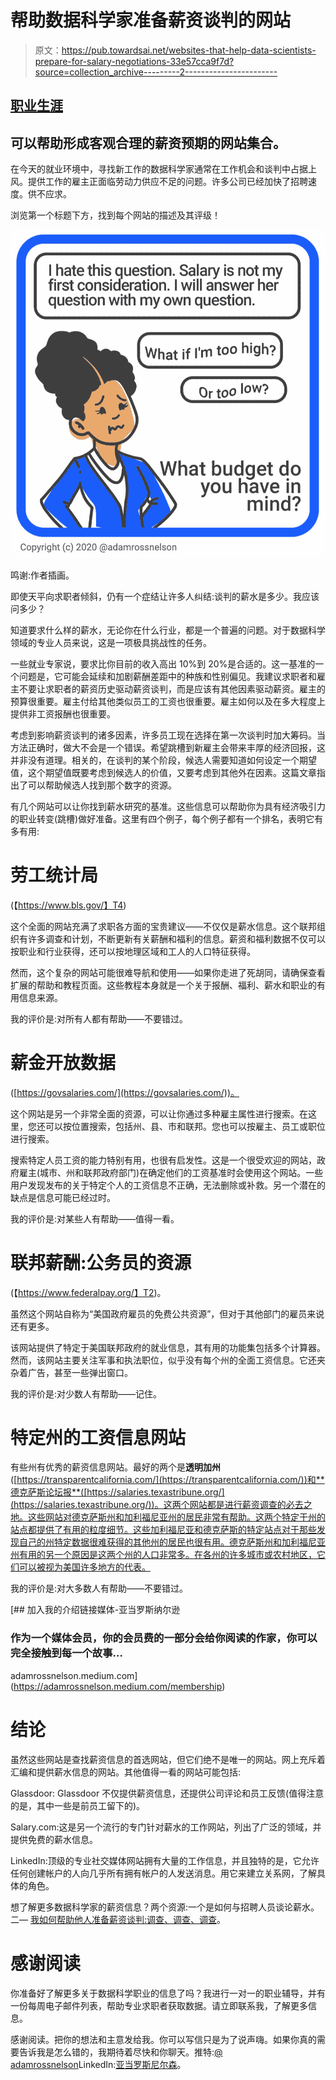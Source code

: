 # 帮助数据科学家准备薪资谈判的网站

> 原文：<https://pub.towardsai.net/websites-that-help-data-scientists-prepare-for-salary-negotiations-33e57cca9f7d?source=collection_archive---------2----------------------->

## [职业生涯](https://towardsai.net/p/category/careers)

## 可以帮助形成客观合理的薪资预期的网站集合。

在今天的就业环境中，寻找新工作的数据科学家通常在工作机会和谈判中占据上风。提供工作的雇主正面临劳动力供应不足的问题。许多公司已经加快了招聘速度。供不应求。

浏览第一个标题下方，找到每个网站的描述及其评级！

![](img/c97864c52aa5073a4d513b9e5403a870.png)

鸣谢:作者插画。

即使天平向求职者倾斜，仍有一个症结让许多人纠结:谈判的薪水是多少。我应该问多少？

知道要求什么样的薪水，无论你在什么行业，都是一个普遍的问题。对于数据科学领域的专业人员来说，这是一项极具挑战性的任务。

一些就业专家说，要求比你目前的收入高出 10%到 20%是合适的。这一基准的一个问题是，它可能会延续和加剧薪酬差距中的种族和性别偏见。我建议求职者和雇主不要让求职者的薪资历史驱动薪资谈判，而是应该有其他因素驱动薪资。雇主的预算很重要。雇主付给其他类似员工的工资也很重要。雇主如何以及在多大程度上提供非工资报酬也很重要。

考虑到影响薪资谈判的诸多因素，许多员工现在选择在第一次谈判时加大筹码。当方法正确时，做大不会是一个错误。希望跳槽到新雇主会带来丰厚的经济回报，这并非没有道理。相关的，在谈判的某个阶段，候选人需要知道如何设定一个期望值，这个期望值既要考虑到候选人的价值，又要考虑到其他外在因素。这篇文章指出了可以帮助候选人找到那个数字的资源。

有几个网站可以让你找到薪水研究的基准。这些信息可以帮助你为具有经济吸引力的职业转变(跳槽)做好准备。这里有四个例子，每个例子都有一个排名，表明它有多有用:

# 劳工统计局

(【https://www.bls.gov/】T4)

这个全面的网站充满了求职各方面的宝贵建议——不仅仅是薪水信息。这个联邦组织有许多调查和计划，不断更新有关薪酬和福利的信息。薪资和福利数据不仅可以按职业和行业获得，还可以按地理区域和工人的人口特征获得。

然而，这个复杂的网站可能很难导航和使用——如果你走进了死胡同，请确保查看扩展的帮助和教程页面。这些教程本身就是一个关于报酬、福利、薪水和职业的有用信息来源。

我的评价是:对所有人都有帮助——不要错过。

# 薪金开放数据

([https://govsalaries.com/](https://govsalaries.com/))。

这个网站是另一个非常全面的资源，可以让你通过多种雇主属性进行搜索。在这里，您还可以按位置搜索，包括州、县、市和联邦。您也可以按雇主、员工或职位进行搜索。

搜索特定人员工资的能力特别有用，也很有启发性。这是一个很受欢迎的网站，政府雇主(城市、州和联邦政府部门)在确定他们的工资基准时会使用这个网站。一些用户发现发布的关于特定个人的工资信息不正确，无法删除或补救。另一个潜在的缺点是信息可能已经过时。

我的评价是:对某些人有帮助——值得一看。

# 联邦薪酬:公务员的资源

(【https://www.federalpay.org/】T2)。

虽然这个网站自称为“美国政府雇员的免费公共资源”，但对于其他部门的雇员来说还有更多。

该网站提供了特定于美国联邦政府的就业信息，其有用的功能集包括多个计算器。然而，该网站主要关注军事和执法职位，似乎没有每个州的全面工资信息。它还夹杂着广告，甚至一些弹出窗口。

我的评价是:对少数人有帮助——记住。

# 特定州的工资信息网站

有些州有优秀的薪资信息网站。最好的两个是**透明加州**([https://transparentcalifornia.com/](https://transparentcalifornia.com/))和**德克萨斯论坛报**([https://salaries.texastribune.org/](https://salaries.texastribune.org/))。这两个网站都是进行薪资调查的必去之地。这些网站对德克萨斯州和加利福尼亚州的居民非常有帮助。这两个特定于州的站点都提供了有用的粒度细节。这些加利福尼亚和德克萨斯的特定站点对于那些发现自己的州特定数据很难获得的其他州的居民也很有用。德克萨斯州和加利福尼亚州有用的另一个原因是这两个州的人口非常多。在各州的许多城市或农村地区，它们可以被视为美国许多地方的代表。

我的评价是:对大多数人有帮助——不要错过。

[](https://adamrossnelson.medium.com/membership) [## 加入我的介绍链接媒体-亚当罗斯纳尔逊

### 作为一个媒体会员，你的会员费的一部分会给你阅读的作家，你可以完全接触到每一个故事…

adamrossnelson.medium.com](https://adamrossnelson.medium.com/membership) 

# 结论

虽然这些网站是查找薪资信息的首选网站，但它们绝不是唯一的网站。网上充斥着汇编和提供薪水信息的网站。其他值得一看的网站可能包括:

Glassdoor: Glassdoor 不仅提供薪资信息，还提供公司评论和员工反馈(值得注意的是，其中一些是前员工留下的)。

Salary.com:这是另一个流行的专门针对薪水的工作网站，列出了广泛的领域，并提供免费的薪水信息。

LinkedIn:顶级的专业社交媒体网站拥有大量的工作信息，并且独特的是，它允许任何创建帐户的人向几乎所有拥有帐户的人发送消息。用它来建立关系网，了解具体的角色。

想了解更多数据科学家的薪资信息？两个资源:一个是如何与招聘人员谈论薪水。二— [我如何帮助他人准备薪资谈判:调查、调查、调查](https://betterhumans.pub/how-i-help-others-prepare-for-salary-negotiations-research-research-research-6fadbf8e7174)。

# 感谢阅读

你准备好了解更多关于数据科学职业的信息了吗？我进行一对一的职业辅导，并有一份每周电子邮件列表，帮助专业求职者获取数据。请立即联系我，了解更多信息。

感谢阅读。把你的想法和主意发给我。你可以写信只是为了说声嗨。如果你真的需要告诉我是怎么错的，我期待着尽快和你聊天。推特:[@ adamrossnelson](https://twitter.com/adamrossnelson)LinkedIn:[亚当罗斯尼尔森](https://www.linkedin.com/in/arnelson/)。
